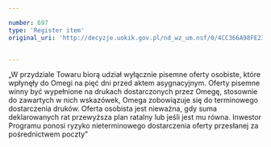 ```yaml
---

number: 697
type: 'Register item'
original_uri: 'http://decyzje.uokik.gov.pl/nd_wz_um.nsf/0/4CC366A98FE23513C12572DD00329665?OpenDocument'


---
```


„W przydziale Towaru biorą udział wyłącznie pisemne oferty osobiste, które wpłynęły do Omegi na pięć dni przed aktem asygnacyjnym. Oferty pisemne winny być wypełnione na drukach dostarczonych przez Omegę, stosownie do zawartych w nich wskazówek, Omega zobowiązuje się do terminowego dostarczenia druków. Oferta osobista jest nieważna, gdy suma deklarowanych rat przewyższa plan ratalny lub jeśli jest mu równa. Inwestor Programu ponosi ryzyko nieterminowego dostarczenia oferty przesłanej za pośrednictwem poczty”
